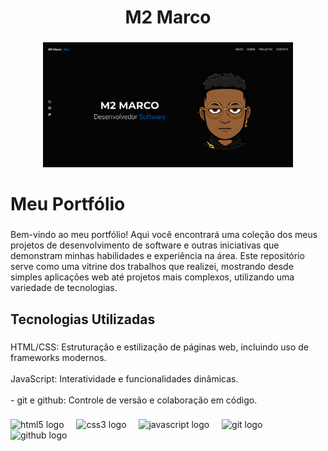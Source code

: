 <h1 align="center">M2 Marco</h1>

###

<div align="center">
  <img height="200" src=".github/main.png"  />
</div>

###

<h1 align="left">Meu Portfólio</h1>

###

<p align="left">Bem-vindo ao meu portfólio! Aqui você encontrará uma coleção dos meus projetos de desenvolvimento de software e outras iniciativas que demonstram minhas habilidades e experiência na área. Este repositório serve como uma vitrine dos trabalhos que realizei, mostrando desde simples aplicações web até projetos mais complexos, utilizando uma variedade de tecnologias.</p>

###

<h2 align="left">Tecnologias Utilizadas</h2>

###

<p align="left">HTML/CSS: Estruturação e estilização de páginas web, incluindo uso de frameworks modernos.<br><br>JavaScript: Interatividade e funcionalidades dinâmicas.<br><br> - git e github: Controle de versão e colaboração em código.</p>

###

<div align="left">
  <img src="https://cdn.jsdelivr.net/gh/devicons/devicon/icons/html5/html5-original.svg" height="40" alt="html5 logo"  />
  <img width="12" />
  <img src="https://cdn.jsdelivr.net/gh/devicons/devicon/icons/css3/css3-original.svg" height="40" alt="css3 logo"  />
  <img width="12" />
  <img src="https://cdn.jsdelivr.net/gh/devicons/devicon/icons/javascript/javascript-original.svg" height="40" alt="javascript logo"  />
  <img width="12" />
  <img src="https://cdn.jsdelivr.net/gh/devicons/devicon/icons/git/git-original.svg" height="40" alt="git logo"  />
  <img width="12" />
  <img src="https://cdn.jsdelivr.net/gh/devicons/devicon/icons/github/github-original.svg" height="40" alt="github logo"  />
</div>

###